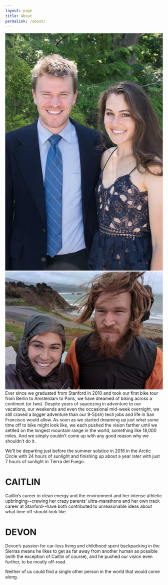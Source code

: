 ```yaml
---
layout: page
title: About
permalink: /about/
---
```


![Real life](/assets/img/caitlin-devon-dressed-up.jpg)
![Bike life](/assets/img/caitlin-devon-dressed-down.jpg)
Ever since we graduated from Stanford in 2010 and took our first bike tour from
Berlin to Amsterdam to Paris, we have dreamed of biking across a continent (or
two).  Despite years of squeezing in adventure to our vacations, our weekends
and even the occasional mid-week overnight, we still craved a bigger adventure
than our 9-5(ish) tech jobs and life in San Francisco would allow.  As soon as
we started dreaming up just what some time off to bike might look like, we each
pushed the vision farther until we settled on the longest mountain range in the
world, something like 18,000 miles.  And we simply couldn’t come up with any
good reason why we shouldn’t do it.

We’ll be departing just before the summer solstice in 2018 in the Arctic Circle
with 24 hours of sunlight and finishing up about a year later with just 7 hours
of sunlight in Tierra del Fuego.

# CAITLIN
Caitlin’s career in clean energy and the environment and her intense athletic
upbringing--crewing her crazy parents’ ultra-marathons and her own track career
at Stanford--have both contributed to unreasonable ideas about what time off
should look like.

# DEVON
Devon’s passion for car-less living and childhood spent backpacking in the
Sierras means he likes to get as far away from another human as possible (with
the exception of Caitlin of course), and he pushed our vision even further, to
be mostly off-road.

Neither of us could find a single other person in the world that would come
along.

